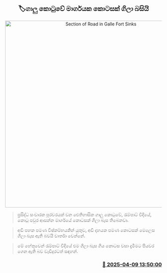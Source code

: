 <p align='center'><b><h2 align='center' title='Section of Road in Galle Fort Sinks'>🏷ගාලු කොටුවේ මාර්ගයක කොටසක් ගිලා බසියි</h2></b></p>
<p align='center'><img src='https://helakuru.sgp1.cdn.digitaloceanspaces.com/esana/images/lib/galle-fort-ramparts-street.jpg' width='600' alt='Section of Road in Galle Fort Sinks'></p>

> ප්‍රසිද්ධ සංචාරක පුරවරයක් වන ඓතිහාසික ගාලු කොටුවේ, රැම්පාට් විදියේ, කොටු පවුර ආසන්න මාර්ගයේ කොටසක් ගිලා බැස තිබෙනවා.

> අඩි පහක පමණ විෂ්කම්භයකින් යුතුව, අඩි දහයක පමණ කොටසක් මෙලෙස ගිලා බැස ඇති බවයි වාර්තා වෙන්නේ.

> මේ හේතුවෙන් රැම්පාට් විදියේ එම ගිලා බැස ගිය කොටස වසා දැමීමට පියවර ගෙන ඇති බව වැඩිදුරටත් සඳහන්.



<h3 align='right'><a href='https://www.helakuru.lk/esana/p/109120/'>📅 2025-04-09 13:50:00</a></h3>
